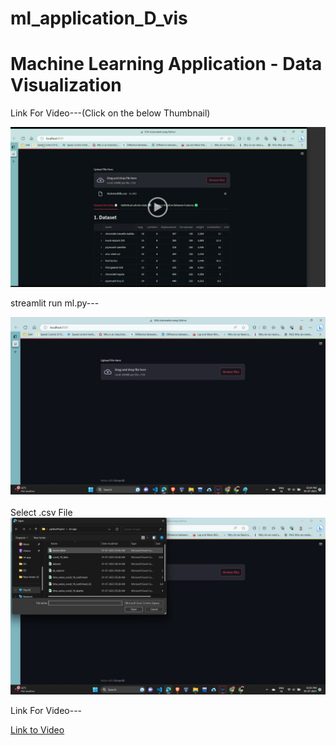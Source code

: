 # ml_application_D_vis
<h1>Machine Learning Application - Data Visualization </h1>


Link For Video---(Click on the below Thumbnail)


<a href="https://drive.google.com/file/d/1kmeCebOso_WQ2fffbtQl66L3QY-w7o_M/view?usp=sharing">
  <img src="https://github.com/AK1003018/ml_application_D_vis/blob/main/ml1_3.png" alt="Video Thumbnail">
</a>


<br>

streamlit run ml.py---


<div align="center">
  <img src="https://github.com/AK1003018/ml_application_D_vis/blob/main/ml1_1.png">
</div>

<br>
Select .csv File

<div align="center">
  <img src="https://github.com/AK1003018/ml_application_D_vis/blob/main/ml1_2.png">
</div>


Link For Video---

<a href="https://drive.google.com/file/d/1kmeCebOso_WQ2fffbtQl66L3QY-w7o_M/view?usp=sharing">Link to Video</a>




